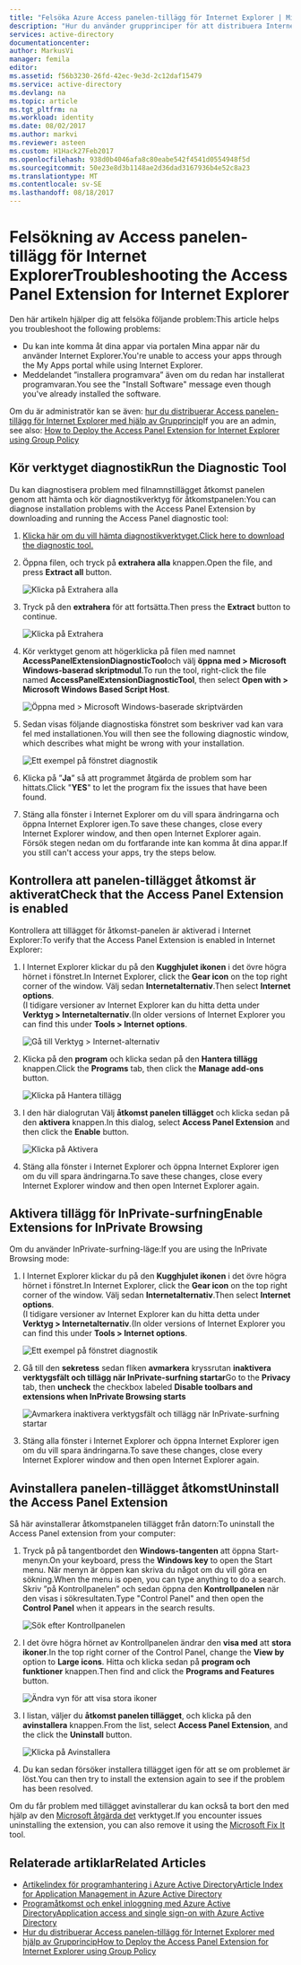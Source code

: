 ```yaml
---
title: "Felsöka Azure Access panelen-tillägg för Internet Explorer | Microsoft Docs"
description: "Hur du använder grupprinciper för att distribuera Internet Explorer-tillägget för Mina appar portalen."
services: active-directory
documentationcenter: 
author: MarkusVi
manager: femila
editor: 
ms.assetid: f56b3230-26fd-42ec-9e3d-2c12daf15479
ms.service: active-directory
ms.devlang: na
ms.topic: article
ms.tgt_pltfrm: na
ms.workload: identity
ms.date: 08/02/2017
ms.author: markvi
ms.reviewer: asteen
ms.custom: H1Hack27Feb2017
ms.openlocfilehash: 938d0b4046afa8c80eabe542f4541d0554948f5d
ms.sourcegitcommit: 50e23e8d3b1148ae2d36dad3167936b4e52c8a23
ms.translationtype: MT
ms.contentlocale: sv-SE
ms.lasthandoff: 08/18/2017
---
```

# <a name="troubleshooting-the-access-panel-extension-for-internet-explorer"></a><span data-ttu-id="cc2ac-103">Felsökning av Access panelen-tillägg för Internet Explorer</span><span class="sxs-lookup"><span data-stu-id="cc2ac-103">Troubleshooting the Access Panel Extension for Internet Explorer</span></span>
<span data-ttu-id="cc2ac-104">Den här artikeln hjälper dig att felsöka följande problem:</span><span class="sxs-lookup"><span data-stu-id="cc2ac-104">This article helps you troubleshoot the following problems:</span></span>

* <span data-ttu-id="cc2ac-105">Du kan inte komma åt dina appar via portalen Mina appar när du använder Internet Explorer.</span><span class="sxs-lookup"><span data-stu-id="cc2ac-105">You're unable to access your apps through the My Apps portal while using Internet Explorer.</span></span>
* <span data-ttu-id="cc2ac-106">Meddelandet ”installera programvara” även om du redan har installerat programvaran.</span><span class="sxs-lookup"><span data-stu-id="cc2ac-106">You see the "Install Software" message even though you've already installed the software.</span></span>

<span data-ttu-id="cc2ac-107">Om du är administratör kan se även: [hur du distribuerar Access panelen-tillägg för Internet Explorer med hjälp av Grupprincip](active-directory-saas-ie-group-policy.md)</span><span class="sxs-lookup"><span data-stu-id="cc2ac-107">If you are an admin, see also: [How to Deploy the Access Panel Extension for Internet Explorer using Group Policy](active-directory-saas-ie-group-policy.md)</span></span>

## <a name="run-the-diagnostic-tool"></a><span data-ttu-id="cc2ac-108">Kör verktyget diagnostik</span><span class="sxs-lookup"><span data-stu-id="cc2ac-108">Run the Diagnostic Tool</span></span>
<span data-ttu-id="cc2ac-109">Du kan diagnostisera problem med filnamnstillägget åtkomst panelen genom att hämta och kör diagnostikverktyg för åtkomstpanelen:</span><span class="sxs-lookup"><span data-stu-id="cc2ac-109">You can diagnose installation problems with the Access Panel Extension by downloading and running the Access Panel diagnostic tool:</span></span>

1. [<span data-ttu-id="cc2ac-110">Klicka här om du vill hämta diagnostikverktyget.</span><span class="sxs-lookup"><span data-stu-id="cc2ac-110">Click here to download the diagnostic tool.</span></span>](https://account.activedirectory.windowsazure.com/applications/AccessPanelExtensionDiagnosticTool/AccessPanelExtensionDiagnosticTool.zip)
2. <span data-ttu-id="cc2ac-111">Öppna filen, och tryck på **extrahera alla** knappen.</span><span class="sxs-lookup"><span data-stu-id="cc2ac-111">Open the file, and press **Extract all** button.</span></span>
   
    ![Klicka på Extrahera alla](./media/active-directory-saas-ie-troubleshooting/extract1.png)
3. <span data-ttu-id="cc2ac-113">Tryck på den **extrahera** för att fortsätta.</span><span class="sxs-lookup"><span data-stu-id="cc2ac-113">Then press the **Extract** button to continue.</span></span>
   
    ![Klicka på Extrahera](./media/active-directory-saas-ie-troubleshooting/extract2.png)
4. <span data-ttu-id="cc2ac-115">Kör verktyget genom att högerklicka på filen med namnet **AccessPanelExtensionDiagnosticTool**och välj **öppna med > Microsoft Windows-baserad skriptmodul**.</span><span class="sxs-lookup"><span data-stu-id="cc2ac-115">To run the tool, right-click the file named **AccessPanelExtensionDiagnosticTool**, then select **Open with > Microsoft Windows Based Script Host**.</span></span>
   
    ![Öppna med > Microsoft Windows-baserade skriptvärden](./media/active-directory-saas-ie-troubleshooting/open_tool.png)
5. <span data-ttu-id="cc2ac-117">Sedan visas följande diagnostiska fönstret som beskriver vad kan vara fel med installationen.</span><span class="sxs-lookup"><span data-stu-id="cc2ac-117">You will then see the following diagnostic window, which describes what might be wrong with your installation.</span></span>
   
    ![Ett exempel på fönstret diagnostik](./media/active-directory-saas-ie-troubleshooting/tool_preview.png)
6. <span data-ttu-id="cc2ac-119">Klicka på ”**Ja**” så att programmet åtgärda de problem som har hittats.</span><span class="sxs-lookup"><span data-stu-id="cc2ac-119">Click "**YES**" to let the program fix the issues that have been found.</span></span>
7. <span data-ttu-id="cc2ac-120">Stäng alla fönster i Internet Explorer om du vill spara ändringarna och öppna Internet Explorer igen.</span><span class="sxs-lookup"><span data-stu-id="cc2ac-120">To save these changes, close every Internet Explorer window, and then open Internet Explorer again.</span></span><br /><span data-ttu-id="cc2ac-121">Försök stegen nedan om du fortfarande inte kan komma åt dina appar.</span><span class="sxs-lookup"><span data-stu-id="cc2ac-121">If you still can't access your apps, try the steps below.</span></span>

## <a name="check-that-the-access-panel-extension-is-enabled"></a><span data-ttu-id="cc2ac-122">Kontrollera att panelen-tillägget åtkomst är aktiverat</span><span class="sxs-lookup"><span data-stu-id="cc2ac-122">Check that the Access Panel Extension is enabled</span></span>
<span data-ttu-id="cc2ac-123">Kontrollera att tillägget för åtkomst-panelen är aktiverad i Internet Explorer:</span><span class="sxs-lookup"><span data-stu-id="cc2ac-123">To verify that the Access Panel Extension is enabled in Internet Explorer:</span></span>

1. <span data-ttu-id="cc2ac-124">I Internet Explorer klickar du på den **Kugghjulet ikonen** i det övre högra hörnet i fönstret.</span><span class="sxs-lookup"><span data-stu-id="cc2ac-124">In Internet Explorer, click the **Gear icon** on the top right corner of the window.</span></span> <span data-ttu-id="cc2ac-125">Välj sedan **Internetalternativ**.</span><span class="sxs-lookup"><span data-stu-id="cc2ac-125">Then select **Internet options**.</span></span><br /><span data-ttu-id="cc2ac-126">(I tidigare versioner av Internet Explorer kan du hitta detta under **Verktyg > Internetalternativ**.</span><span class="sxs-lookup"><span data-stu-id="cc2ac-126">(In older versions of Internet Explorer you can find this under **Tools > Internet options**.</span></span>
   
    ![Gå till Verktyg > Internet-alternativ](./media/active-directory-saas-ie-troubleshooting/internetoptions.png)
2. <span data-ttu-id="cc2ac-128">Klicka på den **program** och klicka sedan på den **Hantera tillägg** knappen.</span><span class="sxs-lookup"><span data-stu-id="cc2ac-128">Click the **Programs** tab, then click the **Manage add-ons** button.</span></span>
   
    ![Klicka på Hantera tillägg](./media/active-directory-saas-ie-troubleshooting/internetoptions_programs.png)
3. <span data-ttu-id="cc2ac-130">I den här dialogrutan Välj **åtkomst panelen tillägget** och klicka sedan på den **aktivera** knappen.</span><span class="sxs-lookup"><span data-stu-id="cc2ac-130">In this dialog, select **Access Panel Extension** and then click the **Enable** button.</span></span>
   
    ![Klicka på Aktivera](./media/active-directory-saas-ie-troubleshooting/enableaddon.png)
4. <span data-ttu-id="cc2ac-132">Stäng alla fönster i Internet Explorer och öppna Internet Explorer igen om du vill spara ändringarna.</span><span class="sxs-lookup"><span data-stu-id="cc2ac-132">To save these changes, close every Internet Explorer window and then open Internet Explorer again.</span></span>

## <a name="enable-extensions-for-inprivate-browsing"></a><span data-ttu-id="cc2ac-133">Aktivera tillägg för InPrivate-surfning</span><span class="sxs-lookup"><span data-stu-id="cc2ac-133">Enable Extensions for InPrivate Browsing</span></span>
<span data-ttu-id="cc2ac-134">Om du använder InPrivate-surfning-läge:</span><span class="sxs-lookup"><span data-stu-id="cc2ac-134">If you are using the InPrivate Browsing mode:</span></span>

1. <span data-ttu-id="cc2ac-135">I Internet Explorer klickar du på den **Kugghjulet ikonen** i det övre högra hörnet i fönstret.</span><span class="sxs-lookup"><span data-stu-id="cc2ac-135">In Internet Explorer, click the **Gear icon** on the top right corner of the window.</span></span> <span data-ttu-id="cc2ac-136">Välj sedan **Internetalternativ**.</span><span class="sxs-lookup"><span data-stu-id="cc2ac-136">Then select **Internet options**.</span></span><br /><span data-ttu-id="cc2ac-137">(I tidigare versioner av Internet Explorer kan du hitta detta under **Verktyg > Internetalternativ**.</span><span class="sxs-lookup"><span data-stu-id="cc2ac-137">(In older versions of Internet Explorer you can find this under **Tools > Internet options**.</span></span>
   
    ![Ett exempel på fönstret diagnostik](./media/active-directory-saas-ie-troubleshooting/inprivateoptions.png)
2. <span data-ttu-id="cc2ac-139">Gå till den **sekretess** sedan fliken **avmarkera** kryssrutan **inaktivera verktygsfält och tillägg när InPrivate-surfning startar**</span><span class="sxs-lookup"><span data-stu-id="cc2ac-139">Go to the **Privacy** tab, then **uncheck** the checkbox labeled **Disable toolbars and extensions when InPrivate Browsing starts**</span></span></p>
   
    ![Avmarkera inaktivera verktygsfält och tillägg när InPrivate-surfning startar](./media/active-directory-saas-ie-troubleshooting/enabletoolbars.png)
3. <span data-ttu-id="cc2ac-141">Stäng alla fönster i Internet Explorer och öppna Internet Explorer igen om du vill spara ändringarna.</span><span class="sxs-lookup"><span data-stu-id="cc2ac-141">To save these changes, close every Internet Explorer window and then open Internet Explorer again.</span></span>

## <a name="uninstall-the-access-panel-extension"></a><span data-ttu-id="cc2ac-142">Avinstallera panelen-tillägget åtkomst</span><span class="sxs-lookup"><span data-stu-id="cc2ac-142">Uninstall the Access Panel Extension</span></span>
<span data-ttu-id="cc2ac-143">Så här avinstallerar åtkomstpanelen tillägget från datorn:</span><span class="sxs-lookup"><span data-stu-id="cc2ac-143">To uninstall the Access Panel extension from your computer:</span></span>

1. <span data-ttu-id="cc2ac-144">Tryck på på tangentbordet den **Windows-tangenten** att öppna Start-menyn.</span><span class="sxs-lookup"><span data-stu-id="cc2ac-144">On your keyboard, press the **Windows key** to open the Start menu.</span></span> <span data-ttu-id="cc2ac-145">När menyn är öppen kan skriva du något om du vill göra en sökning.</span><span class="sxs-lookup"><span data-stu-id="cc2ac-145">When the menu is open, you can type anything to do a search.</span></span> <span data-ttu-id="cc2ac-146">Skriv ”på Kontrollpanelen” och sedan öppna den **Kontrollpanelen** när den visas i sökresultaten.</span><span class="sxs-lookup"><span data-stu-id="cc2ac-146">Type "Control Panel" and then open the **Control Panel** when it appears in the search results.</span></span>
   
    ![Sök efter Kontrollpanelen](./media/active-directory-saas-ie-troubleshooting/search_sm.png)
2. <span data-ttu-id="cc2ac-148">I det övre högra hörnet av Kontrollpanelen ändrar den **visa med** att **stora ikoner**.</span><span class="sxs-lookup"><span data-stu-id="cc2ac-148">In the top right corner of the Control Panel, change the **View by** option to **Large icons**.</span></span> <span data-ttu-id="cc2ac-149">Hitta och klicka sedan på **program och funktioner** knappen.</span><span class="sxs-lookup"><span data-stu-id="cc2ac-149">Then find and click the **Programs and Features** button.</span></span>
   
    ![Ändra vyn för att visa stora ikoner](./media/active-directory-saas-ie-troubleshooting/control_panel.png)
3. <span data-ttu-id="cc2ac-151">I listan, väljer du **åtkomst panelen tillägget**, och klicka på den **avinstallera** knappen.</span><span class="sxs-lookup"><span data-stu-id="cc2ac-151">From the list, select **Access Panel Extension**, and the click the **Uninstall** button.</span></span>
   
    ![Klicka på Avinstallera](./media/active-directory-saas-ie-troubleshooting/uninstall.png)
4. <span data-ttu-id="cc2ac-153">Du kan sedan försöker installera tillägget igen för att se om problemet är löst.</span><span class="sxs-lookup"><span data-stu-id="cc2ac-153">You can then try to install the extension again to see if the problem has been resolved.</span></span>

<span data-ttu-id="cc2ac-154">Om du får problem med tillägget avinstallerar du kan också ta bort den med hjälp av den [Microsoft åtgärda det](https://go.microsoft.com/?linkid=9779673) verktyget.</span><span class="sxs-lookup"><span data-stu-id="cc2ac-154">If you encounter issues uninstalling the extension, you can also remove it using the [Microsoft Fix It](https://go.microsoft.com/?linkid=9779673) tool.</span></span>

## <a name="related-articles"></a><span data-ttu-id="cc2ac-155">Relaterade artiklar</span><span class="sxs-lookup"><span data-stu-id="cc2ac-155">Related Articles</span></span>
* [<span data-ttu-id="cc2ac-156">Artikelindex för programhantering i Azure Active Directory</span><span class="sxs-lookup"><span data-stu-id="cc2ac-156">Article Index for Application Management in Azure Active Directory</span></span>](active-directory-apps-index.md)
* [<span data-ttu-id="cc2ac-157">Programåtkomst och enkel inloggning med Azure Active Directory</span><span class="sxs-lookup"><span data-stu-id="cc2ac-157">Application access and single sign-on with Azure Active Directory</span></span>](active-directory-appssoaccess-whatis.md)
* [<span data-ttu-id="cc2ac-158">Hur du distribuerar Access panelen-tillägg för Internet Explorer med hjälp av Grupprincip</span><span class="sxs-lookup"><span data-stu-id="cc2ac-158">How to Deploy the Access Panel Extension for Internet Explorer using Group Policy</span></span>](active-directory-saas-ie-group-policy.md)

